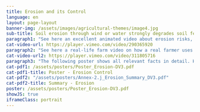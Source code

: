 ```yaml
---
title: Erosion and its Control
language: en
layout: page-layout
banner-img: /assets/images/agricultural-themes/image4.jpg
sub-title: Soil erosion through wind or water strongly degrades soil fertility and thus the soil’s value. Learn here what one can do about it.
paragraph1: "See here an excellent animated video about erosion risks, problems and how to control wind and water erosion."
cat-video-url: https://player.vimeo.com/video/290365920
paragraph2: "See here a real-life farm video on how a real farmer uses cover crops and mulch management to control erosion."
cat-video-url2: https://player.vimeo.com/video/311805716
paragraph3: "The following poster shows all relevant facts in detail. Have a look at it."
cat-pdf1: /assets/posters/Poster_Erosion-DV3.pdf
cat-pdf1-title: Poster - Erosion Control
cat-pdf2: "/assets/posters/Annex-2.j_Erosion_Summary_DV3.pdf"
cat-pdf2-title: Summary - Erosion
poster: /assets/posters/Poster_Erosion-DV3.pdf
showJS: true
iframeClass: portrait
---
```

